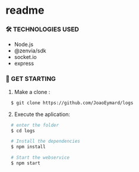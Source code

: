 # readme

### 🛠 TECHNOLOGIES USED
<ul>
  <li>Node.js</li>
  <li>@zenvia/sdk</li>
  <li>socket.io</li>
  <li>express</li>
</ul>

### 🚀 GET STARTING

1. Make a clone :

```sh
  $ git clone https://github.com/JoaoEymard/logs
```

2. Execute the aplication:

```sh
  # enter the folder
  $ cd logs

  # Install the dependencies
  $ npm install

  # Start the webservice
  $ npm start

```
